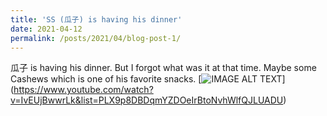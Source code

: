 ```yaml
---
title: 'SS (瓜子) is having his dinner'
date: 2021-04-12
permalink: /posts/2021/04/blog-post-1/
---
```


瓜子 is having his dinner. But I forgot what was it at that time. Maybe some Cashews which is one of his favorite snacks.
[![IMAGE ALT TEXT](Guazi20210412.png)]
(https://www.youtube.com/watch?v=IvEUjBwwrLk&list=PLX9p8DBDqmYZDOeIrBtoNvhWlfQJLUADU)

